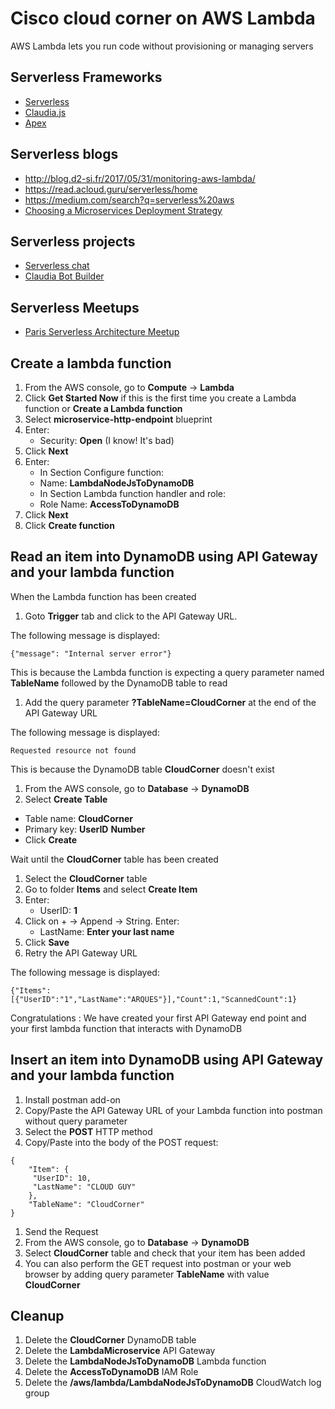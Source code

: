 # Cisco cloud corner on AWS Lambda
AWS Lambda lets you run code without provisioning or managing servers

## Serverless Frameworks
- [Serverless](https://serverless.com)
- [Claudia.js](https://claudiajs.com)
- [Apex](apex.run)

## Serverless blogs
- http://blog.d2-si.fr/2017/05/31/monitoring-aws-lambda/
- https://read.acloud.guru/serverless/home
- https://medium.com/search?q=serverless%20aws
- [Choosing a Microservices Deployment Strategy](https://www.nginx.com/blog/deploying-microservices/?utm_source=event-driven-data-management-microservices&utm_medium=blog)

## Serverless projects
- [Serverless chat](https://github.com/claudiajs/serverless-chat)
- [Claudia Bot Builder](https://github.com/claudiajs/claudia-bot-builder)

## Serverless Meetups
- [Paris Serverless Architecture Meetup](https://www.meetup.com/Paris-Serverless-Architecture-Meetup)

## Create a lambda function
1. From the AWS console, go to **Compute** -> **Lambda**
1. Click **Get Started Now** if this is the first time you create a Lambda function or **Create a Lambda function**
1. Select **microservice-http-endpoint** blueprint
1. Enter:
    - Security: **Open** (I know! It's bad)
1. Click **Next**
1. Enter:
    - In Section Configure function:
    - Name: **LambdaNodeJsToDynamoDB**
    - In Section Lambda function handler and role:
    - Role Name: **AccessToDynamoDB**
1. Click **Next**
1. Click **Create function**

## Read an item into DynamoDB using API Gateway and your lambda function
When the Lambda function has been created
1. Goto **Trigger** tab and click to the API Gateway URL.

  The following message is displayed:
  ```
  {"message": "Internal server error"}
  ```
  This is because the Lambda function is expecting a query parameter named **TableName** followed by the DynamoDB table to read

1. Add the query parameter **?TableName=CloudCorner** at the end of the API Gateway URL

  The following message is displayed:
  ```
  Requested resource not found
  ```
  This is because the DynamoDB table **CloudCorner** doesn't exist

1. From the AWS console, go to **Database** -> **DynamoDB**
1. Select **Create Table**
  - Table name: **CloudCorner**
  - Primary key: **UserID** **Number**
  - Click **Create**

  Wait until the **CloudCorner** table has been created

1. Select the **CloudCorner** table
1. Go to folder **Items** and select **Create Item**
1. Enter:
    - UserID: **1**
1. Click on + -> Append -> String. Enter:
    - LastName: **Enter your last name**
1. Click **Save**
1. Retry the API Gateway URL

The following message is displayed:
```
{"Items":[{"UserID":"1","LastName":"ARQUES"}],"Count":1,"ScannedCount":1}
```

Congratulations : We have created your first  API Gateway end point and your first lambda function that interacts with DynamoDB

## Insert an item into DynamoDB using API Gateway and your lambda function
1. Install postman add-on
1. Copy/Paste the API Gateway URL of your Lambda function into postman without query parameter
1. Select the **POST** HTTP method
1. Copy/Paste into the body of the POST request:
  ```
  {
      "Item": {
       "UserID": 10,
       "LastName": "CLOUD GUY"
      },
      "TableName": "CloudCorner"
  }  
  ```
1. Send the Request
1. From the AWS console, go to **Database** -> **DynamoDB**
1. Select **CloudCorner** table and check that your item has been added
1. You can also perform the GET request into postman or your web browser by adding query parameter **TableName** with value **CloudCorner**

## Cleanup
1. Delete the **CloudCorner** DynamoDB table
1. Delete the **LambdaMicroservice** API Gateway
1. Delete the **LambdaNodeJsToDynamoDB** Lambda function
1. Delete the **AccessToDynamoDB** IAM Role
1. Delete the **/aws/lambda/LambdaNodeJsToDynamoDB** CloudWatch log group
